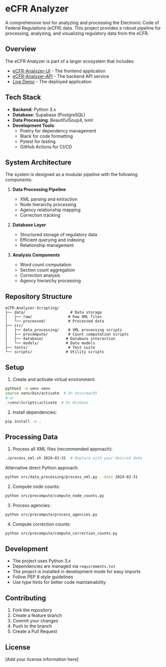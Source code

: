 # eCFR Analyzer

A comprehensive tool for analyzing and processing the Electronic Code of Federal Regulations (eCFR) data. This project provides a robust pipeline for processing, analyzing, and visualizing regulatory data from the eCFR.

## Overview

The eCFR Analyzer is part of a larger ecosystem that includes:
- [eCFR-Analyzer-UI](https://github.com/your-org/eCFR-Analyzer-UI) - The frontend application
- [eCFR-Analyzer-API](https://github.com/your-org/eCFR-Analyzer-API) - The backend API service
- [Live Demo](https://ecfr-analyzer.vercel.app) - The deployed application

## Tech Stack

- **Backend**: Python 3.x
- **Database**: Supabase (PostgreSQL)
- **Data Processing**: BeautifulSoup4, lxml
- **Development Tools**:
  - Poetry for dependency management
  - Black for code formatting
  - Pytest for testing
  - GitHub Actions for CI/CD

## System Architecture

The system is designed as a modular pipeline with the following components:

1. **Data Processing Pipeline**
   - XML parsing and extraction
   - Node hierarchy processing
   - Agency relationship mapping
   - Correction tracking

2. **Database Layer**
   - Structured storage of regulatory data
   - Efficient querying and indexing
   - Relationship management

3. **Analysis Components**
   - Word count computation
   - Section count aggregation
   - Correction analysis
   - Agency hierarchy processing

## Repository Structure

```
eCFR-Analyzer-Scripting/
├── data/                    # Data storage
│   ├── raw/                # Raw XML files
│   └── processed/          # Processed data
├── src/
│   ├── data_processing/    # XML processing scripts
│   ├── precompute/         # Count computation scripts
│   ├── database/          # Database interaction
│   └── models/            # Data models
├── tests/                  # Test suite
└── scripts/               # Utility scripts
```

## Setup

1. Create and activate virtual environment:
```bash
python3 -m venv venv
source venv/bin/activate  # On Unix/macOS
# or
.\venv\Scripts\activate  # On Windows
```

2. Install dependencies:
```bash
pip install -e .
```

## Processing Data

1. Process all XML files (recommended approach):
```bash
./process_xml.sh 2024-03-31  # Replace with your desired date
```

Alternative direct Python approach:
```bash
python src/data_processing/process_xml.py --date 2024-03-31
```

2. Compute node counts:
```bash
python src/precompute/compute_node_counts.py
```

3. Process agencies:
```bash
python src/precompute/process_agencies.py
```

4. Compute correction counts:
```bash
python src/precompute/compute_correction_counts.py
```

## Development

- The project uses Python 3.x
- Dependencies are managed via `requirements.txt`
- The project is installed in development mode for easy imports
- Follow PEP 8 style guidelines
- Use type hints for better code maintainability

## Contributing

1. Fork the repository
2. Create a feature branch
3. Commit your changes
4. Push to the branch
5. Create a Pull Request

## License

[Add your license information here]